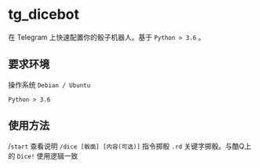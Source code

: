# tg_dicebot

在 Telegram 上快速配置你的骰子机器人。基于 `Python > 3.6` 。

## 要求环境

操作系统 `Debian / Ubuntu`

`Python > 3.6`

## 使用方法

/`start` 查看说明
`/dice [骰面] [内容(可选)]` 指令掷骰
`.rd` 关键字掷骰。与酷Q上的 `Dice!` 使用逻辑一致

